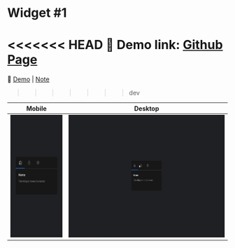 # Widget #1

<<<<<<< HEAD
🔗 Demo link: [Github Page](https://kris-lu-dev.github.io/ASMR-Web-Design-to-HTML-Exercises/06-Widget/)
=======
🔗 [Demo](https://kris-lu-dev.github.io/ASMR-Web-Design-to-HTML-Exercises/06-Widget/) \| [Note]()
>>>>>>> dev

| Mobile                                          | Desktop                                  |
| ----------------------------------------------- | ---------------------------------------- |
| <img src="Screenshot-mobile.gif" height="280"/> | <img src="Screenshot.gif" height="280"/> |

